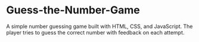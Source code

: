 # Guess-the-Number-Game
A simple number guessing game built with HTML, CSS, and JavaScript. The player tries to guess the correct number with feedback on each attempt.
